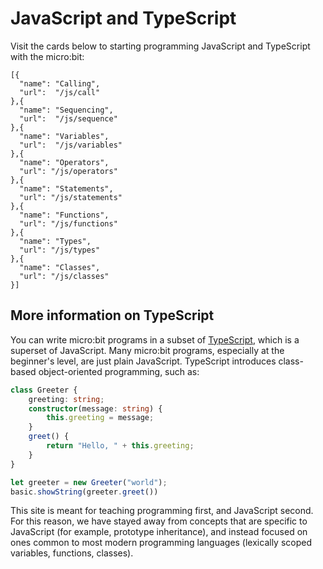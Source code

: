 # JavaScript and TypeScript

Visit the cards below to starting programming JavaScript and TypeScript with the micro:bit:

```codecard
[{
  "name": "Calling",
  "url":  "/js/call"
},{
  "name": "Sequencing",
  "url":  "/js/sequence"
},{
  "name": "Variables",
  "url":  "/js/variables"
},{
  "name": "Operators",
  "url": "/js/operators"
},{
  "name": "Statements",
  "url": "/js/statements"
},{
  "name": "Functions",
  "url": "/js/functions"
},{
  "name": "Types",
  "url": "/js/types"
},{
  "name": "Classes",
  "url": "/js/classes"
}]
```

## More information on TypeScript

You can write micro:bit programs in a subset of [TypeScript](https://www.typescriptlang.org), which is a superset of JavaScript.
Many micro:bit programs, especially at the beginner's level, are just plain JavaScript. TypeScript introduces class-based 
object-oriented programming, such as:

```typescript
class Greeter {
    greeting: string;
    constructor(message: string) {
        this.greeting = message;
    }
    greet() {
        return "Hello, " + this.greeting;
    }
}

let greeter = new Greeter("world");
basic.showString(greeter.greet())
```

This site is meant for teaching programming first, and JavaScript second. For this
reason, we have stayed away from concepts that are specific to JavaScript (for
example, prototype inheritance), and instead focused on ones common to most
modern programming languages (lexically scoped variables, functions, classes).